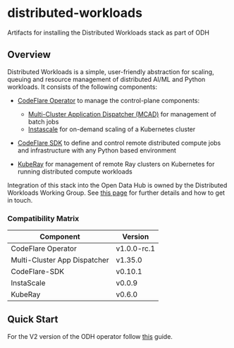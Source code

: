 # distributed-workloads

Artifacts for installing the Distributed Workloads stack as part of ODH

## Overview

Distributed Workloads is a simple, user-friendly abstraction for scaling,
queuing and resource management of distributed AI/ML and Python workloads.
It consists of the following components:

* [CodeFlare Operator](https://github.com/project-codeflare/codeflare-operator) to manage the control-plane components:
  * [Multi-Cluster Application Dispatcher (MCAD)](https://github.com/project-codeflare/multi-cluster-app-dispatcher) for management of batch jobs
  * [Instascale](https://github.com/project-codeflare/instascale) for on-demand scaling of a Kubernetes cluster

* [CodeFlare SDK](https://github.com/project-codeflare/codeflare-sdk) to define and control remote distributed compute jobs and infrastructure with any Python based environment

* [KubeRay](https://github.com/ray-project/kuberay) for management of remote Ray clusters on Kubernetes for running distributed compute workloads

Integration of this stack into the Open Data Hub is owned by the Distributed Workloads Working Group. See [this page](https://github.com/opendatahub-io/opendatahub-community/tree/master/wg-distributed-workloads) for further details and how to get in touch.

<!-- Don't delete these comments, they are used to generate Compatibility Matrix table for release automation -->
<!-- Compatibility Matrix start -->
### Compatibility Matrix

| Component                    | Version |
|------------------------------|---------|
| CodeFlare Operator           | v1.0.0-rc.1  |
| Multi-Cluster App Dispatcher | v1.35.0 |
| CodeFlare-SDK                | v0.10.1  |
| InstaScale                   | v0.0.9  |
| KubeRay                      | v0.6.0  |
<!-- Compatibility Matrix end -->

## Quick Start

For the V2 version of the ODH operator follow [this](/Quick-Start.md) guide.
